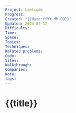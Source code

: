 ```yaml
---
Project: Leetcode
Progress: 
Created: "{{date:YYYY-MM-DD}}"
Updated: 2024-07-17
Difficulty: 
Time: 
Space: 
Topics: 
Techniques: 
Related problems: 
Code: 
Sites: 
Walkthrough: 
Companies: 
Note: 
tags: 
---
```

# {{title}}